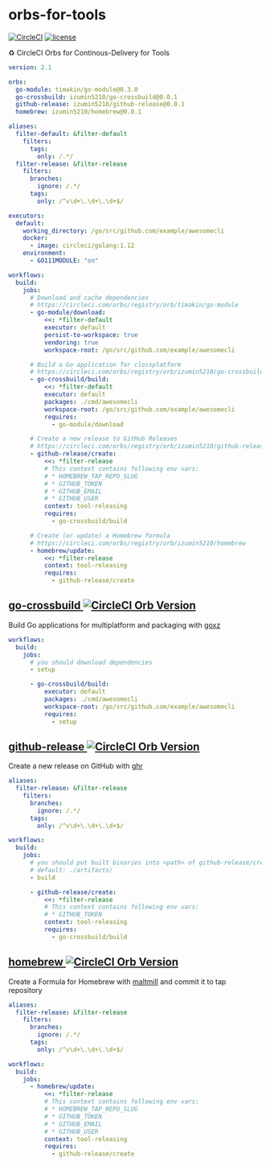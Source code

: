 # orbs-for-tools
[![CircleCI](https://circleci.com/gh/izumin5210/orbs-for-tools/tree/master.svg?style=svg)](https://circleci.com/gh/izumin5210/orbs-for-tools/tree/master)
[![license](https://img.shields.io/github/license/izumin5210/orbs-for-tools.svg)](./LICENSE)

:recycle: CircleCI Orbs for Continous-Delivery for Tools

```yaml
version: 2.1

orbs:
  go-module: timakin/go-module@0.3.0
  go-crossbuild: izumin5210/go-crossbuild@0.0.1
  github-release: izumin5210/github-release@0.0.1
  homebrew: izumin5210/homebrew@0.0.1

aliases:
  filter-default: &filter-default
    filters:
      tags:
        only: /.*/
  filter-release: &filter-release
    filters:
      branches:
        ignore: /.*/
      tags:
        only: /^v\d+\.\d+\.\d+$/

executors:
  default:
    working_directory: /go/src/github.com/example/awesomecli
    docker:
      - image: circleci/golang:1.12
    environment:
      - GO111MODULE: "on"

workflows:
  build:
    jobs:
      # Download and cache dependencies
      # https://circleci.com/orbs/registry/orb/timakin/go-module
      - go-module/download:
          <<: *filter-default
          executor: default
          persist-to-workspace: true
          vendoring: true
          workspace-root: /go/src/github.com/example/awesomecli

      # Build a Go application for clossplatform
      # https://circleci.com/orbs/registry/orb/izumin5210/go-crossbuild
      - go-crossbuild/build:
          <<: *filter-default
          executor: default
          packages: ./cmd/awesomecli
          workspace-root: /go/src/github.com/example/awesomecli
          requires:
            - go-module/download

      # Create a new release to GitHub Releases
      # https://circleci.com/orbs/registry/orb/izumin5210/github-release
      - github-release/create:
          <<: *filter-release
          # This context contains following env vars:
          # * HOMEBREW_TAP_REPO_SLUG
          # * GITHUB_TOKEN
          # * GITHUB_EMAIL
          # * GITHUB_USER
          context: tool-releasing
          requires:
            - go-crossbuild/build

      # Create (or update) a Homebrew formula
      # https://circleci.com/orbs/registry/orb/izumin5210/homebrew
      - homebrew/update:
          <<: *filter-release
          context: tool-releasing
          requires:
            - github-release/create
```


## [go-crossbuild ![CircleCI Orb Version](https://img.shields.io/badge/endpoint.svg?url=https://badges.circleci.io/orb/izumin5210/go-crossbuild)](https://circleci.com/orbs/registry/orb/izumin5210/go-crossbuild)

Build Go applications for multiplatform and packaging with [goxz](https://github.com/Songmu/goxz)

```yaml
workflows:
  build:
    jobs:
      # you should download dependencies
      - setup

      - go-crossbuild/build:
          executor: default
          packages: ./cmd/awesomecli
          workspace-root: /go/src/github.com/example/awesomecli
          requires:
            - setup
```


## [github-release ![CircleCI Orb Version](https://img.shields.io/badge/endpoint.svg?url=https://badges.circleci.io/orb/izumin5210/github-release)](https://circleci.com/orbs/registry/orb/izumin5210/github-release)

Create a new release on GitHub with [ghr](https://github.com/tcnksm/ghr)


```yaml
aliases:
  filter-release: &filter-release
    filters:
      branches:
        ignore: /.*/
      tags:
        only: /^v\d+\.\d+\.\d+$/

workflows:
  build:
    jobs:
      # you should put built binaries into <path> of github-release/create
      # default: ./artifacts/
      - build

      - github-release/create:
          <<: *filter-release
          # This context contains following env vars:
          # * GITHUB_TOKEN
          context: tool-releasing
          requires:
            - go-crossbuild/build
```


## [homebrew ![CircleCI Orb Version](https://img.shields.io/badge/endpoint.svg?url=https://badges.circleci.io/orb/izumin5210/homebrew)](https://circleci.com/orbs/registry/orb/izumin5210/homebrew)

Create a Formula for Homebrew with [maltmill](https://github.com/Songmu/maltmill) and commit it to tap repository


```yaml
aliases:
  filter-release: &filter-release
    filters:
      branches:
        ignore: /.*/
      tags:
        only: /^v\d+\.\d+\.\d+$/

workflows:
  build:
    jobs:
      - homebrew/update:
          <<: *filter-release
          # This context contains following env vars:
          # * HOMEBREW_TAP_REPO_SLUG
          # * GITHUB_TOKEN
          # * GITHUB_EMAIL
          # * GITHUB_USER
          context: tool-releasing
          requires:
            - github-release/create
```
